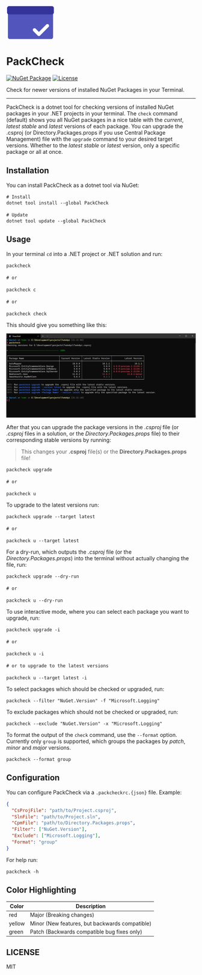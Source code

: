 ![PackCheck-Logo](https://github.com/eisnstein/PackCheck/blob/main/src/Assets/icon.png)

# PackCheck

[![NuGet Package](https://img.shields.io/nuget/vpre/PackCheck)](https://nuget.org/packages/PackCheck)
[![License](https://img.shields.io/github/license/eisnstein/PackCheck)](https://github.com/eisnstein/PackCheck/blob/main/LICENSE)

Check for newer versions of installed NuGet Packages in your Terminal.

---

PackCheck is a dotnet tool for checking versions of installed NuGet packages in your .NET projects in your terminal.
The `check` command (default) shows you all NuGet packages in a nice table with the *current*, *latest stable* and *latest* versions of each package.
You can upgrade the .csproj (or Directory.Packages.props if you use Central Package Management) file with the `upgrade` command to your desired target versions. Whether to the *latest stable* or *latest* version, only a specific
package or all at once.


## Installation

You can install PackCheck as a dotnet tool via NuGet:

 ```shell
 # Install
 dotnet tool install --global PackCheck
 
 # Update
 dotnet tool update --global PackCheck
 ```

## Usage

In your terminal `cd` into a .NET project or .NET solution and run:

```shell
packcheck

# or

packcheck c

# or

packcheck check
```


This should give you something like this:

![PackCheck check example](https://github.com/eisnstein/PackCheck/blob/main/src/Assets/packcheck-check.png)

After that you can upgrade the package versions in the _.csproj_ file (or _.csproj_ files in a solution, or the _Directory.Packages.props_ file) to their corresponding stable versions by running:
> This changes your **.csproj** file(s) or the **Directory.Packages.props** file!

```shell
packcheck upgrade

# or

packcheck u
```

To upgrade to the latest versions run:

```shell
packcheck upgrade --target latest

# or

packcheck u --target latest
```

For a dry-run, which outputs the _.csproj_ file (or the _Directory.Packages.props_) into the terminal without actually changing the file, run:

```shell
packcheck upgrade --dry-run

# or

packcheck u --dry-run
```

To use interactive mode, where you can select each package you want to upgrade, run:

```shell
packcheck upgrade -i

# or

packcheck u -i

# or to upgrade to the latest versions

packcheck u --target latest -i
```

To select packages which should be checked or upgraded, run:

```shell
packcheck --filter "NuGet.Version" -f "Microsoft.Logging"
```

To exclude packages which should not be checked or upgraded, run:

```shell
packcheck --exclude "NuGet.Version" -x "Microsoft.Logging"
```

To format the output of the `check` command, use the `--format` option. Currently only `group` is supported, which groups the packages by *patch*, *minor* and *major* versions.

```shell
packcheck --format group
```

## Configuration

You can configure PackCheck via a `.packcheckrc.{json}` file. Example:

```json
{
  "CsProjFile": "path/to/Project.csproj",
  "SlnFile": "path/to/Project.sln",
  "CpmFile": "path/to/Directory.Packages.props",
  "Filter": ["NuGet.Version"],
  "Exclude": ["Microsoft.Logging"],
  "Format": "group"
}
```

For help run:

```shell
packcheck -h
```

## Color Highlighting

| Color | Description |
| ----- | ------------ |
| red | Major (Breaking changes) |
| yellow | Minor (New features, but backwards compatible) |
| green | Patch (Backwards compatible bug fixes only) |

## LICENSE

MIT
